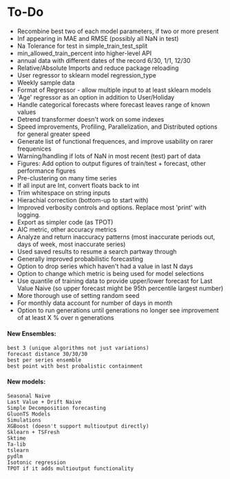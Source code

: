 # To-Do
* Recombine best two of each model parameters, if two or more present
* Inf appearing in MAE and RMSE (possibly all NaN in test)
* Na Tolerance for test in simple_train_test_split
* min_allowed_train_percent into higher-level API
* annual data with different dates of the record 6/30, 1/1, 12/30
* Relative/Absolute Imports and reduce package reloading
* User regressor to sklearn model regression_type
* Weekly sample data
* Format of Regressor - allow multiple input to at least sklearn models
* 'Age' regressor as an option in addition to User/Holiday
* Handle categorical forecasts where forecast leaves range of known values
* Detrend transformer doesn't work on some indexes
* Speed improvements, Profiling, Parallelization, and Distributed options for general greater speed
* Generate list of functional frequences, and improve usability on rarer frequenices
* Warning/handling if lots of NaN in most recent (test) part of data
* Figures: Add option to output figures of train/test + forecast, other performance figures
* Pre-clustering on many time series
* If all input are Int, convert floats back to int
* Trim whitespace on string inputs
* Hierachial correction (bottom-up to start with)
* Improved verbosity controls and options. Replace most 'print' with logging.
* Export as simpler code (as TPOT)
* AIC metric, other accuracy metrics
* Analyze and return inaccuracy patterns (most inaccurate periods out, days of week, most inaccurate series)
* Used saved results to resume a search partway through
* Generally improved probabilistic forecasting
* Option to drop series which haven't had a value in last N days
* Option to change which metric is being used for model selections
* Use quantile of training data to provide upper/lower forecast for Last Value Naive (so upper forecast might be 95th percentile largest number)
* More thorough use of setting random seed
* For monthly data account for number of days in month
* Option to run generations until generations no longer see improvement of at least X % over n generations

#### New Ensembles:
	best 3 (unique algorithms not just variations)
	forecast distance 30/30/30
	best per series ensemble
	best point with best probalistic containment
#### New models:
	Seasonal Naive
	Last Value + Drift Naive
	Simple Decomposition forecasting
	GluonTS Models
	Simulations
	XGBoost (doesn't support multioutput directly)
	Sklearn + TSFresh
	Sktime
	Ta-lib
	tslearn
	pydlm
	Isotonic regression
	TPOT if it adds multioutput functionality
